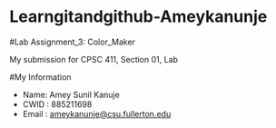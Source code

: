 # Learngitandgithub-Ameykanunje

#Lab Assignment_3: Color_Maker

My submission for CPSC 411, Section 01, Lab 

#My Information

* Name: Amey Sunil Kanuje
* CWID : 885211698
* Email : ameykanunje@csu.fullerton.edu
